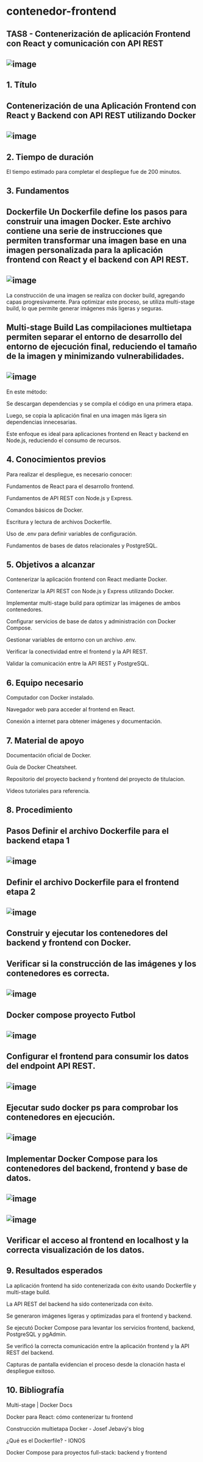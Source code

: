 # contenedor-frontend
TAS8 - Contenerización de aplicación Frontend con React y comunicación con API REST
---
![image](https://github.com/user-attachments/assets/769ead10-fd59-4c7a-b139-87473b8966c9)
---
## 1. Título
Contenerización de una Aplicación Frontend con React y Backend con API REST utilizando Docker
---
![image](https://github.com/user-attachments/assets/14996811-426f-4d12-acb0-d15b7e4ccd04)
---
## 2. Tiempo de duración
El tiempo estimado para completar el despliegue fue de 200 minutos.

## 3. Fundamentos
Dockerfile
Un Dockerfile define los pasos para construir una imagen Docker. Este archivo contiene una serie de instrucciones que permiten transformar una imagen base en una imagen personalizada para la aplicación frontend con React y el backend con API REST.
---
![image](https://github.com/user-attachments/assets/5c8d61a3-ab96-43c4-aa41-099b8414a0d9)
---
La construcción de una imagen se realiza con docker build, agregando capas progresivamente. Para optimizar este proceso, se utiliza multi-stage build, lo que permite generar imágenes más ligeras y seguras.

Multi-stage Build
Las compilaciones multietapa permiten separar el entorno de desarrollo del entorno de ejecución final, reduciendo el tamaño de la imagen y minimizando vulnerabilidades.
---
![image](https://github.com/user-attachments/assets/3b148c61-29ef-4267-9a6e-67f579872f72)
---
En este método:

Se descargan dependencias y se compila el código en una primera etapa.

Luego, se copia la aplicación final en una imagen más ligera sin dependencias innecesarias.

Este enfoque es ideal para aplicaciones frontend en React y backend en Node.js, reduciendo el consumo de recursos.

## 4. Conocimientos previos
Para realizar el despliegue, es necesario conocer:

Fundamentos de React para el desarrollo frontend.

Fundamentos de API REST con Node.js y Express.

Comandos básicos de Docker.

Escritura y lectura de archivos Dockerfile.

Uso de .env para definir variables de configuración.

Fundamentos de bases de datos relacionales y PostgreSQL.

## 5. Objetivos a alcanzar
Contenerizar la aplicación frontend con React mediante Docker.

Contenerizar la API REST con Node.js y Express utilizando Docker.

Implementar multi-stage build para optimizar las imágenes de ambos contenedores.

Configurar servicios de base de datos y administración con Docker Compose.

Gestionar variables de entorno con un archivo .env.

Verificar la conectividad entre el frontend y la API REST.

Validar la comunicación entre la API REST y PostgreSQL.

## 6. Equipo necesario
Computador con Docker instalado.

Navegador web para acceder al frontend en React.

Conexión a internet para obtener imágenes y documentación.

## 7. Material de apoyo
Documentación oficial de Docker.

Guía de Docker Cheatsheet.

Repositorio del proyecto backend y frontend del proyecto de titulacion.

Videos tutoriales para referencia.

## 8. Procedimiento
Pasos
Definir el archivo Dockerfile para el backend etapa 1
---
![image](https://github.com/user-attachments/assets/066ba7ed-a9d5-4aa5-a95c-d7ce7b6c3650)
---
Definir el archivo Dockerfile para el frontend etapa 2
---
![image](https://github.com/user-attachments/assets/3449e4c0-0669-4e7a-be41-38e6da162572)
---
Construir y ejecutar los contenedores del backend y frontend con Docker.
---
Verificar si la construcción de las imágenes y los contenedores es correcta.
---
![image](https://github.com/user-attachments/assets/0103f9f6-21d4-4f87-a0e3-4e52dc12351e)
---
Docker compose proyecto Futbol
----
![image](https://github.com/user-attachments/assets/4f2de168-af4f-4849-a4f2-0321037048a8)
----
Configurar el frontend para consumir los datos del endpoint API REST.
---
![image](https://github.com/user-attachments/assets/53361e9d-2fe6-453d-b72c-7afc7c0faf8a)
---
Ejecutar sudo docker ps para comprobar los contenedores en ejecución.
---
![image](https://github.com/user-attachments/assets/6d0220fc-f365-47aa-9882-4bf5a0bef380)
---
Implementar Docker Compose para los contenedores del backend, frontend y base de datos.
----
![image](https://github.com/user-attachments/assets/4edcf59f-0432-4109-a78f-46d454ebdb31)
----
![image](https://github.com/user-attachments/assets/88c564c8-8e86-485c-a367-df4c3973e88b)
---
Verificar el acceso al frontend en localhost y la correcta visualización de los datos.
---


## 9. Resultados esperados
La aplicación frontend ha sido contenerizada con éxito usando Dockerfile y multi-stage build.

La API REST del backend ha sido contenerizada con éxito.

Se generaron imágenes ligeras y optimizadas para el frontend y backend.

Se ejecutó Docker Compose para levantar los servicios frontend, backend, PostgreSQL y pgAdmin.

Se verificó la correcta comunicación entre la aplicación frontend y la API REST del backend.

Capturas de pantalla evidencian el proceso desde la clonación hasta el despliegue exitoso.

## 10. Bibliografía
Multi-stage | Docker Docs

Docker para React: cómo contenerizar tu frontend

Construcción multietapa Docker - Josef Jebavý's blog

¿Qué es el Dockerfile? - IONOS

Docker Compose para proyectos full-stack: backend y frontend
